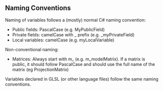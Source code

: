 ﻿Naming Conventions
---

Naming of variables follows a (mostly) normal C# naming convention:
- Public fields: PascalCase (e.g. MyPublicField)
- Private fields: camelCase with _ prefix (e.g. _myPrivateField)
- Local variables: camelCase (e.g. myLocalVariable)

Non-conventional naming:
- Matrices: Always start with m_ (e.g. m_modelMatrix). If a matrix is public, it should follow PascalCase and should use the full name of the matrix (eg ProjectionMatrix)

Variables declared in GLSL (or other language files) follow the same naming conventions.